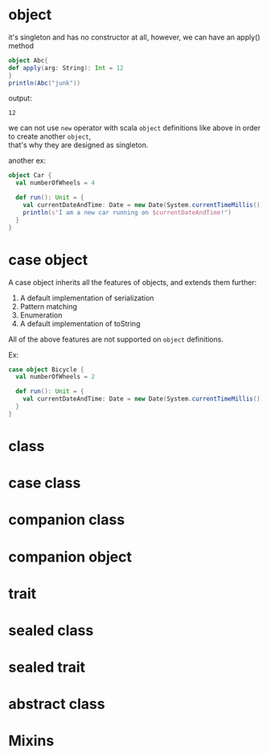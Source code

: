 # object
it's singleton and has no constructor at all, however, we can have an apply() method
```scala
object Abc{
def apply(arg: String): Int = 12
}
println(Abc("junk"))
```
output:
```
12
```
we can not use `new` operator with scala `object` definitions like above in order to create another `object`,  
that's why they are designed as singleton.  

another ex:
```scala
object Car {
  val numberOfWheels = 4

  def run(): Unit = {
    val currentDateAndTime: Date = new Date(System.currentTimeMillis())
    println(s"I am a new car running on $currentDateAndTime!")
  }
}
```

# case object
A case object inherits all the features of objects, and extends them further:  

1. A default implementation of serialization
2. Pattern matching
3. Enumeration
4. A default implementation of toString

All of the above features are not supported on `object` definitions.  

Ex:
```scala
case object Bicycle {
  val numberOfWheels = 2

  def run(): Unit = {
    val currentDateAndTime: Date = new Date(System.currentTimeMillis())
  }
}
```

# class

# case class

# companion class

# companion object

# trait

# sealed class

# sealed trait

# abstract class

# Mixins

